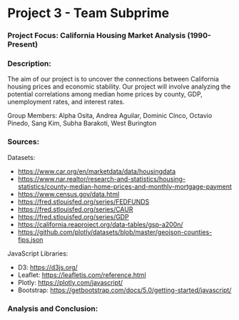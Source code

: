 # Project 3 - Team Subprime

### Project Focus: California Housing Market Analysis (1990-Present)

### Description:
The aim of our project is to uncover the connections between California housing prices and economic stability. Our project will involve analyzing the potential correlations among median home prices by county, GDP, unemployment rates, and interest rates.

Group Members: Alpha Osita, Andrea Aguilar, Dominic Cinco, Octavio Pinedo, Sang Kim, Subha Barakoti, West Burington

### Sources:

Datasets:
- https://www.car.org/en/marketdata/data/housingdata
- https://www.nar.realtor/research-and-statistics/housing-statistics/county-median-home-prices-and-monthly-mortgage-payment
- https://www.census.gov/data.html
- https://fred.stlouisfed.org/series/FEDFUNDS
- https://fred.stlouisfed.org/series/CAUR
- https://fred.stlouisfed.org/series/GDP
- https://california.reaproject.org/data-tables/gsp-a200n/
- https://github.com/plotly/datasets/blob/master/geojson-counties-fips.json

JavaScript Libraries:

- D3: https://d3js.org/
- Leaflet: https://leafletjs.com/reference.html
- Plotly: https://plotly.com/javascript/
- Bootstrap: https://getbootstrap.com/docs/5.0/getting-started/javascript/

### Analysis and Conclusion: 
